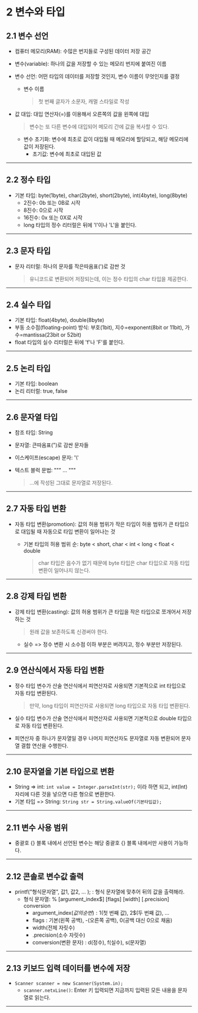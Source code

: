 # 2 변수와 타입

## 2.1 변수 선언

- 컴퓨터 메모리(RAM): 수많은 번지들로 구성된 데이터 저장 공간

- 변수(variable): 하나의 값을 저장할 수 있는 메모리 번지에 붙여진 이름

- 변수 선언: 어떤 타입의 데이터를 저장할 것인지, 변수 이름이 무엇인지를 결정

  - 변수 이름

    > 첫 번째 글자가 소문자, 캐멀 스타일로 작성

- 값 대입: 대입 연산자(=)를 이용해서 오른쪽의 값을 왼쪽에 대입

  > 변수는 또 다른 변수에 대입되어 메모리 간에 값을 복사할 수 있다.

  - 변수 초기화: 변수에 최초로 값이 대입될 때 메모리에 할당되고, 해당 메모리에 값이 저장된다.
    - 초기값: 변수에 최초로 대입된 값

<hr>

## 2.2 정수 타입

- 기본 타입: byte(1byte), char(2byte), short(2byte), int(4byte), long(8byte)
  - 2진수: 0b 또는 0B로 시작
  - 8진수: 0으로 시작
  - 16진수: 0x 또는 0X로 시작
  - long  타입의 정수 리터럴은 뒤에 'l'이나 'L'을 붙인다.

<hr>

## 2.3 문자 타입

- 문자 리터럴: 하나의 문자를 작은따옴표(')로 감싼 것

  > 유니코드로 변환되어 저장되는데, 이는 정수 타입의 char 타입을 제공한다.

<hr>

## 2.4 실수 타입

- 기본 타입: float(4byte), double(8byte)
- 부동 소수점(floating-point) 방식: 부호(1bit), 지수=exponent(8bit or 11bit), 가수=mantissa(23bit or 52bit)
- float 타입의 실수 리터럴은 뒤에 'f'나 'F'를 붙인다.

<hr>

## 2.5 논리 타입

- 기본 타입: boolean
- 논리 리터럴: true, false

<hr>

## 2.6 문자열 타입

- 참조 타입: String

- 문자열: 큰따옴표(")로 감싼 문자들

- 이스케이프(escape) 문자: '\\'

- 텍스트 블럭 문법: """ ... """

  > ...에 작성된 그대로 문자열로 저장된다.

<hr>

## 2.7 자동 타입 변환

- 자동 타입 변환(promotion): 값의 허용 범위가 작은 타입이 허용 범위가 큰 타입으로 대입될 때 자동으로 타입 변환이 일어나는 것

  - 기본 타입의 허용 범위 순: byte < short, char < int < long < float < double

    > char 타입은 음수가 없기 때문에 byte 타입은 char 타입으로 자동 타입 변환이 일어나지 않는다.

<hr>

## 2.8 강제 타입 변환

- 강제 타입 변환(casting): 값의 허용 범위가 큰 타입을 작은 타입으로 쪼개어서 저장하는 것

  > 원래 값을 보존하도록 신경써야 한다.

  - 실수 => 정수 변환 시 소수점 이하 부분은 버려지고, 정수 부분만 저장된다.

<hr>

## 2.9 연산식에서 자동 타입 변환

- 정수 타입 변수가 산술 연산식에서 피연산자로 사용되면 기본적으로 int 타입으로 자동 타입 변환된다.

  > 만약, long 타입이 피연산자로 사용되면 long 타입으로 자동 타입 변환된다.
  
- 실수 타입 변수가 산술 연산식에서 피연산자로 사용되면 기본적으로 double 타입으로 자동 타입 변환된다.

- 피연산자 중 하나가 문자열일 경우 나머지 피연산자도 문자열로 자동 변환되어 문자열 결합 연산을 수행한다.

<hr>

## 2.10 문자열을 기본 타입으로 변환

- String => int: ```int value = Integer.parseInt(str);``` 이라 하면 되고, int(Int)자리에 다른 것을 넣으면 다른 형으로 변환한다.
- 기본 타입 => String: ```String str = String.valueOf(기본타입값);```

<hr>

## 2.11 변수 사용 범위

- 중괄호 {} 블록 내에서 선언된 변수는 해당 중괄호 {} 블록 내에서만 사용이 가능하다.

<hr>

## 2.12 콘솔로 변수값 출력

- printf("형식문자열", 값1, 값2, ... ); : 형식 문자열에 맞추어 뒤의 값을 출력해라.
  - 형식 문자열: % [argument_index$] [flags] [width] [.precision] conversion
    - argument_index$(값의 순번) : 1$(첫 번째 값), 2$(두 번째 값), ...
    - flags : 기본(왼쪽 공백), -(오른쪽 공백), 0(공백 대신 0으로 채움)
    - width(전체 자릿수)
    - .precision(소수 자릿수)
    - conversion(변환 문자) : d(정수), f(실수), s(문자열)

<hr>

## 2.13 키보드 입력 데이터를 변수에 저장

- ```Scanner scanner = new Scanner(System.in);```
  - ```scanner.netxLine()```: Enter 키 입력되면 지금까지 입력된 모든 내용을 문자열로 읽는다.

<hr>

